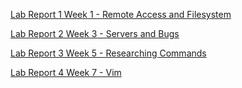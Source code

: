 [Lab Report 1 Week 1 - Remote Access and Filesystem](https://dante-lafranchi.github.io/cse15l-lab-reports/lab-report-1-week-1.html)

[Lab Report 2 Week 3 - Servers and Bugs](https://dante-lafranchi.github.io/cse15l-lab-reports/lab-report-2-week-3.html)

[Lab Report 3 Week 5 - Researching Commands](https://dante-lafranchi.github.io/cse15l-lab-reports/lab-report-3-week-5.html)

[Lab Report 4 Week 7 - Vim](https://dante-lafranchi.github.io/cse15l-lab-reports/lab-report-4-week-7.html)